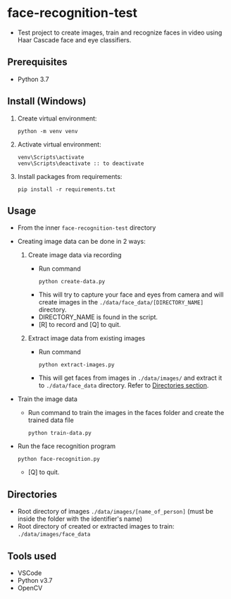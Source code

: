 # face-recognition-test

- Test project to create images, train and recognize faces in video using Haar Cascade face and eye classifiers.

## Prerequisites

- Python 3.7

## Install (Windows)

1. Create virtual environment:
   ```
   python -m venv venv
   ```
2. Activate virtual environment:
   ```
   venv\Scripts\activate
   venv\Scripts\deactivate :: to deactivate
   ```
3. Install packages from requirements:
   ```
   pip install -r requirements.txt
   ```

## Usage

- From the inner `face-recognition-test` directory
- Creating image data can be done in 2 ways:

  1. Create image data via recording

     - Run command
       ```
       python create-data.py
       ```
     - This will try to capture your face and eyes from camera and will create images in the `./data/face_data/[DIRECTORY_NAME]` directory.
     - DIRECTORY_NAME is found in the script.
     - [R] to record and [Q] to quit.

  2. Extract image data from existing images
     - Run command
       ```
       python extract-images.py
       ```
     - This will get faces from images in `./data/images/` and extract it to `./data/face_data` directory. Refer to [Directories section](#sec_dir).

- Train the image data

  - Run command to train the images in the faces folder and create the trained data file
    ```
    python train-data.py
    ```

- Run the face recognition program
  ```
  python face-recognition.py
  ```
  - [Q] to quit.

<a name="sec_dir"></a>

## Directories

- Root directory of images `./data/images/[name_of_person]` (must be inside the folder with the identifier's name)
- Root directory of created or extracted images to train: `./data/images/face_data`

## Tools used

- VSCode
- Python v3.7
- OpenCV
